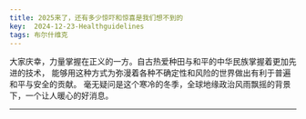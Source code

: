 ```yaml
---
title: 2025来了，还有多少惊吓和惊喜是我们想不到的
key:  2024-12-23-Healthguidelines
tags: 布尔什维克
---
```

大家庆幸，力量掌握在正义的一方。自古热爱种田与和平的中华民族掌握着更加先进的技术，
能够用这种方式为弥漫着各种不确定性和风险的世界做出有利于普遍和平与安全的贡献。
毫无疑问是这个寒冷的冬季，全球地缘政治风雨飘摇的背景下，一个让人暖心的好消息。

---
